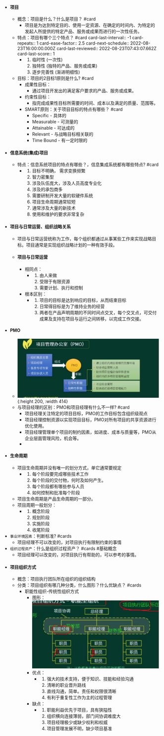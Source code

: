 - #### 项目
	- 概念：项目是什么？什么是项目？ #card
		- 项目是为达到特定目的、使用一定资源、在确定的时间内、为特定的发起人所提供的特定产品、服务或成果而进行的一次性任务。
	- 特点：项目有哪个三个特点？ #card
	  card-last-interval:: -1
	  card-repeats:: 1
	  card-ease-factor:: 2.5
	  card-next-schedule:: 2022-08-23T16:00:00.000Z
	  card-last-reviewed:: 2022-08-23T07:43:07.662Z
	  card-last-score:: 1
		- 1. 临时性 (一次性)
		  2. 独特性 (独特的产品、服务或成果)
		  3. 逐步完善性 (渐进明细性)
	- 目标：项目的2目标1原则是什么? #card
		- 成果性目标：
			- 通过项目开发出的满足客户要求的产品、服务或成果。
		- 约束性目标：
			- 指完成成果性目标所需要的时间、成本以及满足的质量、范围等。
		- SMART原则：关于项目目标的特点有哪些？ #card
			- Specific - 具体的
			- Measurable - 可测量的
			- Attainable - 可达成的
			- Relevant - 与战略目标相关联的
			- Time Bound - 有一定时限的
- #### 信息系统(集成)项目
	- 特点：信息系统项目的特点有哪些？，信息集成系统都有哪些特点? #card
		- 1. 目标不明确， 需求变换频繁
		  2. 智力密集型
		  3. 涉及队伍庞大，涉及人员高度专业化
		  4. 涉及的承包商多
		  5. 需要研制开发大量的软硬件系统
		  6. 项目生命周期通常较短
		  7. 通常涉及大量的新技术
		  8. 使用和维护的要求非常复杂
- #### 项目与日常运营、组织战略关系
	- 项目与日常运营统称为工作，每个组织都通过从事某些工作来实现战略目标。项目通常是实现组织战略计划的一种有效手段。
	- #### 项目与日常运营
		- 相同点：
			- 1. 由人来做
			  2. 受限于有限资源
			  3. 需要计划、执行和控制
		- 根本区别：
			- 1. 项目的目标是达到响应的目标，从而结束目标
			  2. 日常得目标是为了维持业务的经营
			  3. 两者在产品声明周期的不同时间点交叉，每个交叉点，可交付成果及支持在项目与运行之间转移，以完成工作交接。
- #### PMO
	- ![企业微信截图_ca938ab4-4413-4f17-a1cb-7ce95c12ac3c.png](../assets/企业微信截图_ca938ab4-4413-4f17-a1cb-7ce95c12ac3c_1661240017238_0.png){:height 200, :width 414}
	- 与项目经理的区别：PMO和项目经理有什么不一样? #card
		- 项目经理关注特定的项目目标，PMO的工作目标包含组织级观点
		- 项目经理控制资源以实现项目目标，PMO对所有项目的共享资源进行优化使用。
		- 项目经理管理单个项目的制约因素，如进度、成本与质量等，PMO从企业层面管理风险，机会等。
		-
- #### 生命周期
	- 项目生命周期并没有唯一的划分方式，单它通常要规定
		- 1. 每个阶段要完成哪些技术工作
		  2. 每个阶段的交付物，何时及如何产生。
		  3. 每个阶段都有哪些参与人员
		  4. 如何控制和批准每个阶段
	- 项目生命周期是产品生命周期的一部分。
	- 项目周期一般划分：
		- 1. 概念阶段
		  2. 规划阶段
		  3. 实施阶段
		  4. 收尾阶段
- `事业环境因素`：判断标准? #cards
	- 项目经理不可以改变的，对项目执行有限制约束的事情
- `组织过程资产`：什么是组织过程资产？ #cards #基础概念
	- 项目经理可以改变的，对项目执行有帮助的，可以参考的事情。
- #### 项目组织方式
	- 概念：项目执行团队所在组织的组织结构
	- 分类：项目组织有哪几种分类，什么图形？什么优缺点？ #cards
		- 职能性组织-传统性组织方式
			- 图形： ![截屏2022-08-24 上午9.23.26.png](../assets/截屏2022-08-24_上午9.23.26_1661304211735_0.png)
			- 优点：
				- 1. 强大的技术支持，便于知识、技能和经验沟通
				  2. 清晰的职业晋升路线
				  3. 直线沟通，简单。责任和权限很清晰
				  4. 有利于重复性工作为主的过程管理
			- 缺点：
				- 1. 职能利益优先于项目，具有狭隘性
				  2. 组织横向连接薄弱，部门间协调难度大
				  3. 项目经理极少或缺少权利和权威
				  4. 项目管理发展不明，缺少项目基准